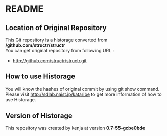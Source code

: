 # README
## Location of Original Repository
This Git repository is a historage converted from **/github.com/structr/structr**  
You can get original repository from following URL :

- http://github.com/structr/structr.git

## How to use Historage
You will know the hashes of original commit by using git show command.  
Please visit <http://sdlab.naist.jp/kataribe> to get more information of how to use Historage.

## Version of Historage
This repository was created by kenja at version **0.7-55-gcbe0bde**
